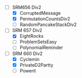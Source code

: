 - [ ] SRM656 Div2
    - [x] CorruptedMessage
    - [x] PermutationCountsDiv2
    - [ ] RandomPancakeStackDiv2
- [ ] SRM 657 Div2
    - [x] EightRocks
    - [ ] ProblemSetsEasy
    - [ ] PolynomialReminder
- [ ] SRM 660 Div2
    - [x] Cyclemin
    - [x] PrivateD2Partty
    - [ ] Powerit

